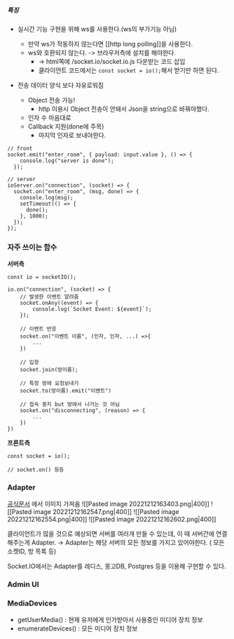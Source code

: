 ##### 특징
- 실시간 기능 구현을 위해 ws를 사용한다.(ws의 부가기능 아님)
	- 만약 ws가 작동하지 않는다면 [[http long polling]]을 사용한다.
	- ws와 호환되지 않는다. -> 브라우저측에 설치를 해야한다.
		- -> html쪽에 /socket.io/socket.io.js 다운받는 코드 삽입
		- 클라이언트 코드에서는 `const socket = io();`해서 받기만 하면 된다.

- 전송 데이터 양식 보다 자유로워짐
	- Object 전송 가능!
		- http 이용시 Object 전송이 안돼서 Json을 string으로 바꿔야했다.
	- 인자 수 마음대로
	- Callback 지원(done에 주목)
		- 마지막 인자로 보내야한다.

```
// front
socket.emit("enter_room", { payload: input.value }, () => {
    console.log("server is done");
  });
```

```
// server
ioServer.on("connection", (socket) => {
  socket.on("enter_room", (msg, done) => {
    console.log(msg);
    setTimeout(() => {
      done();
    }, 1000);
  });
});
```


### 자주 쓰이는 함수

**서버측**
```
const io = socketIO();

io.on("connection", (socket) => {
	// 발생한 이벤트 알려줌
	socket.onAny((event) => {
		console.log(`Socket Event: ${event}`);
	});
	
	// 이벤트 반응
	socket.on("이벤트 이름", (인자, 인자, ...) =>{
		...
	})
	
	// 입장
	socket.join(방이름);
	
	// 특정 방에 요청보내기
	socket.to(방이름).emit("이벤트")
	
	// 접속 중지 but 방에서 나가는 것 아님
	socket.on("disconnecting", (reason) => {
		...
	})
})
```

**프론트측**
```
const socket = io();

// socket.on() 등등
```


### Adapter
[공식문서](https://socket.io/docs/v4/adapter/) 에서 이미지 가져옴
![[Pasted image 20221212163403.png|400]]
![[Pasted image 20221212162547.png|400]]
![[Pasted image 20221212162554.png|400]]
![[Pasted image 20221212162602.png|400]]

클라이언트가 많을 것으로 예상되면 서버를 여러개 만들 수 있는데, 이 때 서버간에 연결해주는게 Adapter.
-> Adapter는 해당 서버의 모든 정보를 가지고 있어야한다. ( 모든 소켓ID, 방 목록 등)

Socket.IO에서는 Adapter를 레디스, 몽고DB, Postgres 등을 이용해 구현할 수 있다.  


### Admin UI

### MediaDevices
- getUserMedia() : 현재 유저에게 인가받아서 사용중인 미디어 장치 정보
- enumerateDevices() : 모든 미디어 장치 정보